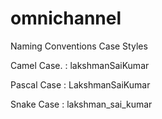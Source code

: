 # omnichannel



Naming Conventions Case Styles

Camel Case.    :   lakshmanSaiKumar

Pascal Case    :    LakshmanSaiKumar

Snake Case     :    lakshman_sai_kumar
